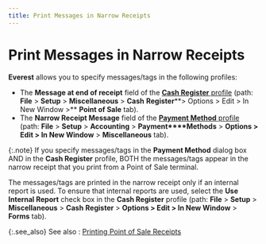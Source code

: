 ```yaml
---
title: Print Messages in Narrow Receipts
---
```


# Print Messages in Narrow Receipts


**Everest** allows you to specify  messages/tags in the following profiles:

- The **Message 
 at end of receipt** field of the [**Cash Register** profile]({{site.pos_baseurl}}/pos-setup/cash-registers/setup/profile/the_cash_register_profile_point_of_sale_tab.html) (path: **File** > **Setup**  > **Miscellaneous** > **Cash** **Register****&gt; Options &gt; Edit &gt; In New Window 
 &gt;** **Point of Sale** tab).
- The **Narrow 
 Receipt Message** field of the [**Payment Method** profile]({{site.sc_chm}}/options/payment-information/payment-methods/set-up-a-payment-method/the_payment_method_profile.html) (path: **File** > **Setup**  > **Accounting** > **Payment****Methods** > **Options 
 &gt; Edit &gt; In New Window** > **Miscellaneous**  tab).



{:.note}
If you specify messages/tags in the **Payment 
 Method** dialog box AND in the **Cash 
 Register** profile, BOTH the messages/tags appear in the narrow receipt  that you print from a Point of Sale terminal.


The messages/tags are printed in the narrow receipt only if an internal  report is used. To ensure that internal reports are used, select the **Use Internal Report** check box in the **Cash Register** profile (path: **File** > **Setup**  > **Miscellaneous** > **Cash** **Register**  > **Options &gt; Edit &gt; In New Window** > **Forms** tab).


{:.see_also}
See also
: [Printing  Point of Sale Receipts]({{site.pos_baseurl}}/pos-trans/create-pos-doc/pos-receipts/printing/printing_point-of-sale_receipts.html)
